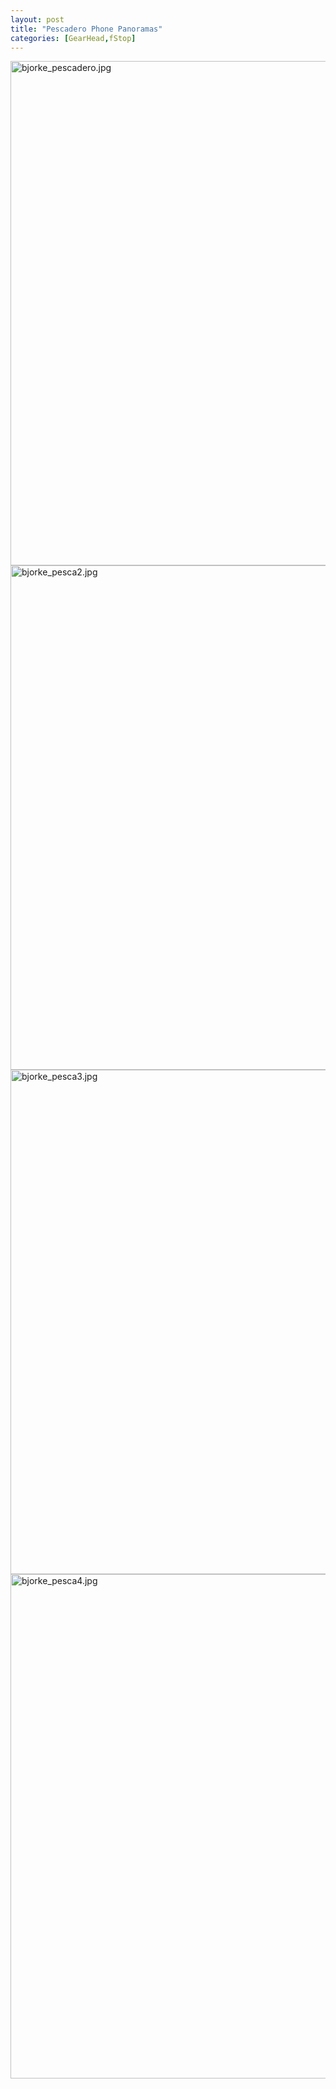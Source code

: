 ```yaml
---
layout: post
title: "Pescadero Phone Panoramas"
categories: [GearHead,fStop]
---
```

<img alt="bjorke_pescadero.jpg" src="http://www.botzilla.com/blog/archives/pix2012/bjorke_pescadero.jpg" width="807"  border="0" />

<img alt="bjorke_pesca2.jpg" src="http://www.botzilla.com/blog/archives/pix2012/bjorke_pesca2.jpg" width="807" border="0" />

<img alt="bjorke_pesca3.jpg" src="http://www.botzilla.com/blog/archives/pix2012/bjorke_pesca3.jpg" width="807" border="0" />

<img alt="bjorke_pesca4.jpg" src="http://www.botzilla.com/blog/archives/pix2012/bjorke_pesca4.jpg" width="807" border="0" />


